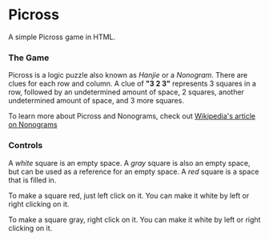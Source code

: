 # Picross
A simple Picross game in HTML.

### The Game

Picross is a logic puzzle also known as *Hanjie* or a *Nonogram*. There are clues for each row and column. A clue of
**"3 2 3"** represents 3 squares in a row, followed by an undetermined amount of space, 2 squares, another undetermined
amount of space, and 3 more squares.

To learn more about Picross and Nonograms, check out [Wikipedia's article on Nonograms](https://en.wikipedia.org/wiki/Nonogram)

### Controls

A *white* square is an empty space.
A *gray* square is also an empty space, but can be used as a reference for an empty space.
A *red* square is a space that is filled in.

To make a square red, just left click on it.  You can make it white by left or right clicking on it.

To make a square gray, right click on it.  You can make it white by left or right clicking on it.
